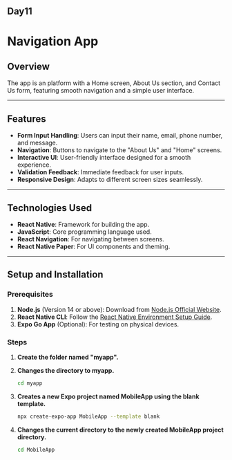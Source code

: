 ## Day11

# Navigation App

## Overview

The app is an platform with a Home screen, About Us section, and Contact Us form, featuring smooth navigation and a simple user interface.

---

## Features

- **Form Input Handling**: Users can input their name, email, phone number, and message.
- **Navigation**: Buttons to navigate to the "About Us" and "Home" screens.
- **Interactive UI**: User-friendly interface designed for a smooth experience.
- **Validation Feedback**: Immediate feedback for user inputs.
- **Responsive Design**: Adapts to different screen sizes seamlessly.

---

## Technologies Used

- **React Native**: Framework for building the app.
- **JavaScript**: Core programming language used.
- **React Navigation**: For navigating between screens.
- **React Native Paper**: For UI components and theming.

---

## Setup and Installation

### Prerequisites

1. **Node.js** (Version 14 or above): Download from [Node.js Official Website](https://nodejs.org/).
2. **React Native CLI**: Follow the [React Native Environment Setup Guide](https://reactnative.dev/docs/environment-setup).
3. **Expo Go App** (Optional): For testing on physical devices.

### Steps

1. **Create the folder named "myapp".**


2. **Changes the directory to myapp.**
    ```bash
    cd myapp
    ```


3. **Creates a new Expo project named MobileApp using the blank template.**
    ```bash
    npx create-expo-app MobileApp --template blank
    ```


4. **Changes the current directory to the newly created MobileApp project directory.**
   ```bash
   cd MobileApp
